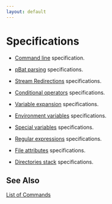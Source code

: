 ```yaml
---
layout: default
---
```

# Specifications

* [Command line](cmdline) specification.

* [pBat parsing](parse) specifications.

* [Stream Redirections](red) specifications.

* [Conditional operators](condop) specifications.

* [Variable expansion](exp) specifications.

* [Environment variables](var) specifications.

* [Special variables](xvar) specifications.

* [Regular expressions](regexp) specifications.

* [File attributes](attr) specifications.

* [Directories stack](dirstack) specifications.

## See Also

[List of Commands](../commands) 

